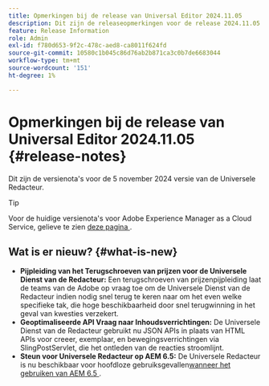 ```yaml
---
title: Opmerkingen bij de release van Universal Editor 2024.11.05
description: Dit zijn de releaseopmerkingen voor de release 2024.11.05 van de Universal Editor.
feature: Release Information
role: Admin
exl-id: f780d653-9f2c-478c-aed8-ca8011f624fd
source-git-commit: 10580c1b045c86d76ab2b871ca3c0b7de6683044
workflow-type: tm+mt
source-wordcount: '151'
ht-degree: 1%

---
```


# Opmerkingen bij de release van Universal Editor 2024.11.05 {#release-notes}

Dit zijn de versienota&#39;s voor de 5 november 2024 versie van de Universele Redacteur.

>[!TIP]
>
>Voor de huidige versienota&#39;s voor Adobe Experience Manager as a Cloud Service, gelieve te zien [&#x200B; deze pagina &#x200B;](/help/release-notes/release-notes-cloud/release-notes-current.md).

## Wat is er nieuw? {#what-is-new}

* **Pijpleiding van het Terugschroeven van prijzen voor de Universele Dienst van de Redacteur:** Een terugschroeven van prijzenpijpleiding laat de teams van de Adobe op vraag toe om de Universele Dienst van de Redacteur indien nodig snel terug te keren naar om het even welke specifieke tak, die hoge beschikbaarheid door snel terugwinning in het geval van kwesties verzekert.
* **Geoptimaliseerde API Vraag naar Inhoudsverrichtingen:** De Universele Dienst van de Redacteur gebruikt nu JSON APIs in plaats van HTML APIs voor creeer, exemplaar, en bewegingsverrichtingen via SlingPostServlet, die het ontleden van de reacties stroomlijnt.
* **Steun voor Universele Redacteur op AEM 6.5:** De Universele Redacteur is nu beschikbaar voor hoofdloze gebruiksgevallen [&#x200B; wanneer het gebruiken van AEM 6.5 &#x200B;](https://experienceleague.adobe.com/nl/docs/experience-manager-65/content/implementing/developing/headless/universal-editor/introduction).
